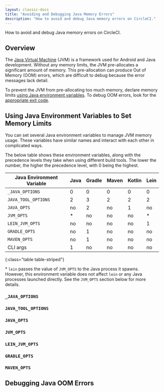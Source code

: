 ```yaml
---
layout: classic-docs
title: "Avoiding and Debugging Java Memory Errors"
description: "How to avoid and debug Java memory errors on CircleCI."
---
```


How to avoid and debug Java memory errors on CircleCI.

## Overview

The [Java Virtual Machine](https://en.wikipedia.org/wiki/Java_virtual_machine) (JVM) is a framework
used for Android and Java development.
Without any memory limits,
the JVM pre-allocates a significant amount of memory.
This pre-allocation can produce Out of Memory (OOM) errors,
which are difficult
to debug because the error messages lack detail.

To prevent the JVM from pre-allocating too much memory,
declare memory limits
[using Java environment variables](#using-java-environment-variables-to-set-memory-limits).
To debug OOM errors,
look for the [appropriate exit code](#debugging-java-oom-errors).

## Using Java Environment Variables to Set Memory Limits

You can set several Java environment variables
to manage JVM memory usage.
These variables have similar names
and interact with each other in complicated ways.

The below table shows these environment variables,
along with the precedence levels they take
when using different build tools.
The lower the number,
the higher the precedence level,
with 0 being the highest.

Java Environment Variable | Java | Gradle | Maven | Kotlin | Lein
--------------------------|------|--------|-------|--------|------
`_JAVA_OPTIONS`           | 0    | 0      | 0     | 0      | 0
`JAVA_TOOL_OPTIONS`       | 2    | 3      | 2     | 2      | 2
`JAVA_OPTS`               | no   | 2      | no    | 1      | no
`JVM_OPTS`                | *    | no     | no    | no     | *
`LEIN_JVM_OPTS`           | no   | no     | no    | no     | 1
`GRADLE_OPTS`             | no   | 1      | no    | no     | no
`MAVEN_OPTS`              | no   | 1      | no    | no     | no
CLI args                  | 1    | no     | no    | no     | no
{:class="table table-striped"}

\* `lein` passes the value of `JVM_OPTS` to the Java process it spawns.
However,
this environment variable does not affect `lein`
or any Java processes launched directly.
See the `JVM_OPTS` section below for more details.

### `_JAVA_OPTIONS`

### `JAVA_TOOL_OPTIONS`

### `JAVA_OPTS`

### `JVM_OPTS`

### `LEIN_JVM_OPTS`

### `GRADLE_OPTS`

### `MAVEN_OPTS`

## Debugging Java OOM Errors
